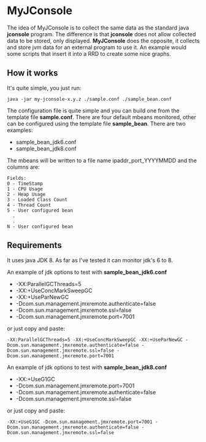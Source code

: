 # MyJConsole #

The idea of MyJConsole is to collect the same data as the standard java **jconsole** program. The difference is that **jconsole** does not allow collected data to be stored, only displayed.
**MyJConsole** does the opposite, it collects and store jvm data for an external program to use it. An example would some scripts that insert it into a RRD to create some nice graphs.

## How it works ##

It's quite simple, you just run:

``java -jar my-jconsole-x.y.z ./sample.conf ./sample_bean.conf ``

The configuration file is quite simple and you can build one from the template file **sample.conf**.
There are four default mbeans monitored, other can be configured using the template file **sample_bean**. There are two examples:

* sample_bean_jdk6.conf
* sample_bean_jdk8.conf

The mbeans will be written to a file name ipaddr_port_YYYYMMDD and the columns are:


```
Fields:
0 - TimeStamp
1 - CPU Usage
2 - Heap Usage
3 - Loaded Class Count
4 - Thread Count
5 - User configured bean
  .
  .
N - User configured bean
```


## Requirements ##
It uses java JDK 8. As far as I've tested it can monitor jdk's 6 to 8.

An example of jdk options to test with **sample_bean_jdk6.conf**

* -XX:ParallelGCThreads=5
* -XX:+UseConcMarkSweepGC
* -XX:+UseParNewGC
* -Dcom.sun.management.jmxremote.authenticate=false
* -Dcom.sun.management.jmxremote.ssl=false
* -Dcom.sun.management.jmxremote.port=7001

or just copy and paste:

`-XX:ParallelGCThreads=5
-XX:+UseConcMarkSweepGC
-XX:+UseParNewGC
-Dcom.sun.management.jmxremote.authenticate=false
-Dcom.sun.management.jmxremote.ssl=false
-Dcom.sun.management.jmxremote.port=7001`

An example of jdk options to test with **sample_bean_jdk8.conf**

* -XX:+UseG1GC
* -Dcom.sun.management.jmxremote.port=7001
* -Dcom.sun.management.jmxremote.authenticate=false
* -Dcom.sun.management.jmxremote.ssl=false

or just copy and paste:

`-XX:+UseG1GC
-Dcom.sun.management.jmxremote.port=7001 -Dcom.sun.management.jmxremote.authenticate=false -Dcom.sun.management.jmxremote.ssl=false`
